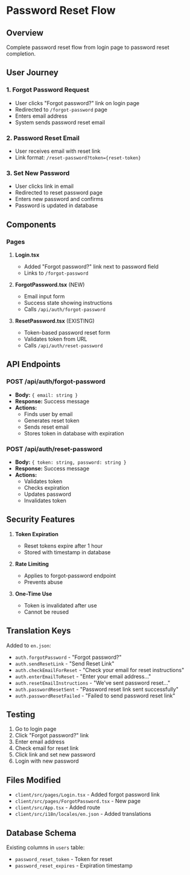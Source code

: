 # Password Reset Flow

## Overview

Complete password reset flow from login page to password reset completion.

## User Journey

### 1. Forgot Password Request
- User clicks "Forgot password?" link on login page
- Redirected to `/forgot-password` page
- Enters email address
- System sends password reset email

### 2. Password Reset Email
- User receives email with reset link
- Link format: `/reset-password?token={reset-token}`

### 3. Set New Password
- User clicks link in email
- Redirected to reset password page
- Enters new password and confirms
- Password is updated in database

## Components

### Pages

1. **Login.tsx**
   - Added "Forgot password?" link next to password field
   - Links to `/forgot-password`

2. **ForgotPassword.tsx** (NEW)
   - Email input form
   - Success state showing instructions
   - Calls `/api/auth/forgot-password`

3. **ResetPassword.tsx** (EXISTING)
   - Token-based password reset form
   - Validates token from URL
   - Calls `/api/auth/reset-password`

## API Endpoints

### POST /api/auth/forgot-password
- **Body:** `{ email: string }`
- **Response:** Success message
- **Actions:**
  - Finds user by email
  - Generates reset token
  - Sends reset email
  - Stores token in database with expiration

### POST /api/auth/reset-password
- **Body:** `{ token: string, password: string }`
- **Response:** Success message
- **Actions:**
  - Validates token
  - Checks expiration
  - Updates password
  - Invalidates token

## Security Features

1. **Token Expiration**
   - Reset tokens expire after 1 hour
   - Stored with timestamp in database

2. **Rate Limiting**
   - Applies to forgot-password endpoint
   - Prevents abuse

3. **One-Time Use**
   - Token is invalidated after use
   - Cannot be reused

## Translation Keys

Added to `en.json`:
- `auth.forgotPassword` - "Forgot password?"
- `auth.sendResetLink` - "Send Reset Link"
- `auth.checkEmailForReset` - "Check your email for reset instructions"
- `auth.enterEmailToReset` - "Enter your email address..."
- `auth.resetEmailInstructions` - "We've sent password reset..."
- `auth.passwordResetSent` - "Password reset link sent successfully"
- `auth.passwordResetFailed` - "Failed to send password reset link"

## Testing

1. Go to login page
2. Click "Forgot password?" link
3. Enter email address
4. Check email for reset link
5. Click link and set new password
6. Login with new password

## Files Modified

- `client/src/pages/Login.tsx` - Added forgot password link
- `client/src/pages/ForgotPassword.tsx` - New page
- `client/src/App.tsx` - Added route
- `client/src/i18n/locales/en.json` - Added translations

## Database Schema

Existing columns in `users` table:
- `password_reset_token` - Token for reset
- `password_reset_expires` - Expiration timestamp

